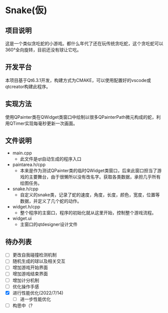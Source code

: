 # **Snake(仮)**
## 项目说明
这是一个类似贪吃蛇的小游戏。都什么年代了还在玩传统贪吃蛇，这个贪吃蛇可以360°全向旋转，目前还没有球让它吃。
## 开发平台
本项目基于Qt6.3.1开发，构建方式为CMAKE，可以使用配置好的vscode或qtcreator构建此程序。
## 实现方法
使用QPainter类在QWidget类窗口中绘制以很多QPainterPath微元构成的蛇，利用QTimer实现每毫秒更新一次画面。
## 文件说明
- main.cpp
  - 此文件是qt自动生成的程序入口
- paintarea.h/cpp
  - 本来是作为测试QPainter类的临时QWidget类窗口，后来此窗口担当了游戏的主要舞台，由于很懒所以没有改名字。获取各类数据，承担几乎所有绘图任务。
- snake.h/cpp
  - 自定义的snake类，记录了蛇的速度，角度，长度，颜色，宽度，位置等数据，并定义了几个蛇的动作。
- widget.h/cpp
  - 整个程序的主窗口，程序的初始化就从这里开始，控制整个游戏流程。
- widget.ui
  - 主窗口的qtdesigner设计文件
## 待办列表
- [ ] 更改自我碰撞检测机制
- [ ] 随机生成的球以及相关交互
- [ ] 增加游戏开始界面
- [ ] 增加游戏结束界面
- [ ] 增加计分机制
- [ ] 优化操作手感
- [x] 进行性能优化(2022/7/14)
  - [ ] 进一步性能优化
- [ ] 构思中（?